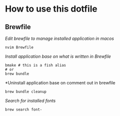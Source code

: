 # How to use this dotfile

## Brewfile
*Edit brewfile to manage installed application in macos*
```
nvim Brewfile
```

*Install application base on what is written in Brewfile*
```
bmake # this is a fish alias
# or
brew bundle
```
*Uninstall application base on comment out in brewfile
```
brew bundle cleanup
```
*Search for installed fonts*
```
brew search font-
```
